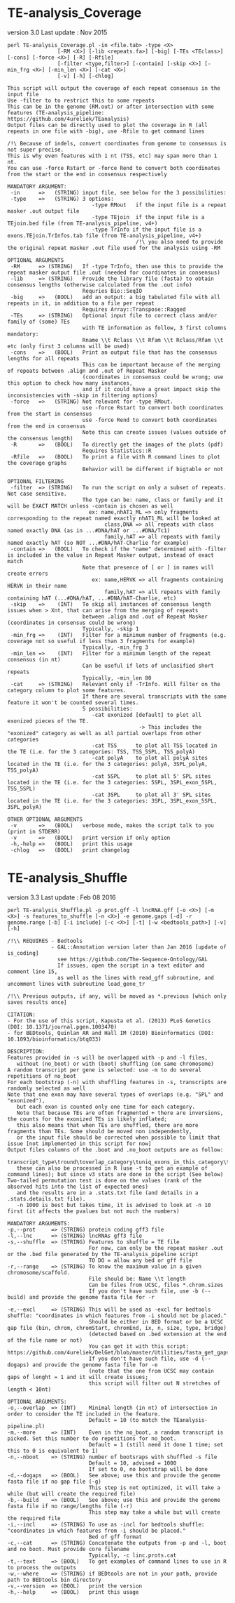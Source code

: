 TE-analysis_Coverage
=====
version 3.0
Last update  :  Nov 2015

	perl TE-analysis_Coverage.pl -in <file.tab> -type <X>
                    [-RM <X>] [-lib <repeats.fa>] [-big] [-TEs <TEclass>] [-cons] [-force <X>] [-R] [-Rfile]
	                [-filter <type,filter>] [-contain] [-skip <X>] [-min_frg <X>] [-min_len <X>] [-cat <X>] 
	                [-v] [-h] [-chlog]
	
	This script will output the coverage of each repeat consensus in the input file
	Use -filter to to restrict this to some repeats
	This can be in the genome (RM.out) or after intersection with some features (TE-analysis_pipeline: https://github.com/4ureliek/TEanalysis)
	Output files can be directly used to plot the coverage in R (all repeats in one file with -big), use -Rfile to get command lines
	
	/!\ Because of indels, convert coordinates from genome to consensus is not super precise. 
    This is why even features with 1 nt (TSS, etc) may span more than 1 nt.
    You can use -force Rstart or -force Rend to convert both coordinates from the start or the end in consensus respectively

    MANDATORY ARGUMENT:	
     -in      =>   (STRING) input file, see below for the 3 possibilities:
     -type    =>   (STRING) 3 options:
                               -type RMout   if the input file is a repeat masker .out output file
                               -type TEjoin  if the input file is a TEjoin.bed file (from TE-analysis_pipeline, v4+)
                               -type TrInfo if the input file is a exons.TEjoin.TrInfos.tab file (from TE-analysis_pipeline, v4+)
                                             /!\ you also need to provide the original repeat masker .out file used for the analysis using -RM
     
    OPTIONAL ARGUMENTS 
     -RM      => (STRING)   If -type TrInfo, then use this to provide the repeat masker output file .out (needed for coordinates in consensus)
     -lib     => (STRING)   Provide the library file (fasta) to obtain consensus lengths (otherwise calculated from the .out info)
                            Requries Bio::SeqIO
     -big     =>   (BOOL)   add an output: a big tabulated file with all repeats in it, in addition to a file per repeat
                            Requires Array::Transpose::Ragged
     -TEs     => (STRING)   Optional input file to correct class and/or family of (some) TEs
                            with TE information as follow, 3 first columns mandatory: 
                            Rname \\t Rclass \\t Rfam \\t Rclass/Rfam \\t etc (only first 3 columns will be used)
     -cons    =>   (BOOL)   Print an output file that has the consensus lengths for all repeats
                            This can be important because of the merging of repeats between .align and .out of Repeat Masker
                            (coordinates in consensus could be wrong; use this option to check how many instances,
                            and if it could have a great impact skip the inconsistencies with -skip in filtering options)
     -force   =>   (STRING) Not relevant for -type RMout.
                            use -force Rstart to convert both coordinates from the start in consensus 
                            use -force Rend to convert both coordinates from the end in consensus
                            Note this can create issues (values outside of the consensus length)
     -R       =>   (BOOL)   To directly get the images of the plots (pdf)
                            Requires Statistics::R
     -Rfile   =>   (BOOL)   To print a file with R command lines to plot the coverage graphs
                            Behavior will be different if bigtable or not

    OPTIONAL FILTERING
     -filter  => (STRING)   To run the script on only a subset of repeats. Not case sensitive.
                            The type can be: name, class or family and it will be EXACT MATCH unless -contain is chosen as well
                              ex: name,nhAT1_ML => only fragments corresponding to the repeat named exactly nhAT1_ML will be looked at
                                   class,DNA => all repeats with class named exactly DNA (as in ...#DNA/hAT or ...#DNA/Tc1)
                                   family,hAT => all repeats with family named exactly hAT (so NOT ...#DNA/hAT-Charlie for example)
     -contain =>   (BOOL)   To check if the "name" determined with -filter is included in the value in Repeat Masker output, instead of exact match
                            Note that presence of [ or ] in names will create errors
                               ex: name,HERVK => all fragments containing HERVK in their name
                                   family,hAT => all repeats with family containing hAT (...#DNA/hAT, ...#DNA/hAT-Charlie, etc)
     -skip    =>    (INT)   To skip all instances of consensus length issues when > Xnt, that can arise from the merging of repeats 
                            between .align and .out of Repeat Masker (coordinates in consensus could be wrong)
                            Typically, -skip 1
     -min_frg =>    (INT)   Filter for a minimum number of fragments (e.g. coverage not so useful if less than 3 fragments for example)
                            Typically, -min_frg 3   
     -min_len =>    (INT)   Filter for a minimum length of the repeat consensus (in nt)
                            Can be useful if lots of unclasified short repeats
                            Typically, -min_len 80         
     -cat     => (STRING)   Relevant only if -TrInfo. Will filter on the category column to plot some features.
                            If there are several transcripts with the same feature it won't be counted several times.
                            5 possibilities: 
                               -cat exonized [default] to plot all exonized pieces of the TE. 
                                              -> This includes the "exonized" category as well as all partial overlaps from other categories
                               -cat TSS      to plot all TSS located in the TE (i.e. for the 3 categories: TSS, TSS_5SPL, TSS_polyA)
                               -cat polyA    to plot all polyA sites located in the TE (i.e. for the 3 categories: polyA, 3SPL_polyA, TSS_polyA)
                               -cat 5SPL     to plot all 5' SPL sites located in the TE (i.e. for the 3 categories: 5SPL, 3SPL_exon_5SPL, TSS_5SPL)
                               -cat 3SPL     to plot all 3' SPL sites located in the TE (i.e. for the 3 categories: 3SPL, 3SPL_exon_5SPL, 3SPL_polyA)

    OTHER OPTIONAL ARGUMENTS
     -v       =>   (BOOL)   verbose mode, makes the script talk to you (print in STDERR)
     -v       =>   (BOOL)   print version if only option
     -h,-help =>   (BOOL)   print this usage
     -chlog   =>   (BOOL)   print changelog




TE-analysis_Shuffle
=====
version 3.3
Last update  :  Feb 08 2016

    perl TE-analysis_Shuffle.pl -p prot.gff -l lncRNA.gff [-o <X>] [-m <X>] -s features_to_shuffle [-n <X>] -e genome.gaps [-d] -r genome.range [-b] [-i include] [-c <X>] [-t] [-w <bedtools_path>] [-v] [-h]

    /!\\ REQUIRES - Bedtools
	              - GAL::Annotation version later than Jan 2016 [update of is_coding]
	                see https://github.com/The-Sequence-Ontology/GAL
	                If issues, open the script in a text editor and comment line 15,	                
	                as well as the lines with read_gff subroutine, and uncomment lines with subroutine load_gene_tr
	
    /!\\ Previous outputs, if any, will be moved as *.previous [which only saves results once]
  
    CITATION:
    - For the use of this script, Kapusta et al. (2013) PLoS Genetics (DOI: 10.1371/journal.pgen.1003470)
    - for BEDtools, Quinlan AR and Hall IM (2010) Bioinformatics (DOI: 10.1093/bioinformatics/btq033)

	DESCRIPTION:
    Features provided in -s will be overlapped with -p and -l files, 
       without (no_boot) or with (boot) shuffling (on same chromosome)
    A random transcript per gene is selected: use -m to do several repetitions of no_boot
    For each bootstrap (-n) with shuffling features in -s, transcripts are randomly selected as well
    Note that one exon may have several types of overlaps (e.g. "SPL" and "exonized"),
       but each exon is counted only one time for each category.
       Note that because TEs are often fragmented + there are inversions, the counts for the exonized TEs is likely inflated;
       this also means that when TEs are shuffled, there are more fragments than TEs. Some should be moved non independently, 
       or the input file should be corrected when possible to limit that issue [not implemented in this script for now]   
    Output files columns of the .boot and .no_boot outputs are as follow:
          transcript_type\tround\toverlap_category\tuniq_exons_in_this_category\ttotal_exons_loaded\texons_unhit_in_this_category\ttotal_exons_hit_all_categories
       these can also be processed in R (use -t to get an example of command lines); but since v3 stats are done in the script (See below)
    Two-tailed permutation test is done on the values (rank of the observed hits into the list of expected ones)
       and the results are in a .stats.txt file (and details in a .stats.details.txt file).
       -n 1000 is best but takes time, it is advised to look at -n 10 first (it affects the pvalues but not much the numbers)
  
	MANDATORY ARGUMENTS:	
    -p,--prot     => (STRING) protein coding gff3 file
    -l,--lnc      => (STRING) lncRNAs gff3 file
    -s,--shuffle  => (STRING) Features to shuffle = TE file
                              For now, can only be the repeat masker .out or the .bed file generated by the TE-analysis_pipeline script                            
                              TO DO = allow any bed or gff file
    -r,--range    => (STRING) To know the maximum value in a given chromosome/scaffold. 
                              File should be: Name \\t length
                              Can be files from UCSC, files *.chrom.sizes
                              If you don't have such file, use -b (--build) and provide the genome fasta file for -r
                               
    -e,--excl     => (STRING) This will be used as -excl for bedtools shuffle: "coordinates in which features from -i should not be placed."
                              Should be either in BED format or be a UCSC gap file (bin, chrom, chromStart, chromEnd, ix, n, size, type, bridge)
                              (detected based on .bed extension at the end of the file name or not)
                              You can get it with this script: https://github.com/4ureliek/DelGet/blob/master/Utilities/fasta_get_gaps.pl
                              If you don't have such file, use -d (--dogaps) and provide the genome fasta file for -e
                              (note that the one from UCSC may contain gaps of lenght = 1 and it will create issues;
                              this script will filter out N stretches of length < 10nt)
	
	OPTIONAL ARGUMENTS:
    -o,--overlap  => (INT)    Minimal length (in nt) of intersection in order to consider the TE included in the feature.
                              Default = 10 (to match the TEanalysis-pipeline.pl)
    -m,--more     => (INT)    Even in the no_boot, a random transcript is picked. Set this number to do repetitions for no_boot.
                              Default = 1 (still need it done 1 time; set this to 0 is equivalent to 1)
    -n,--nboot    => (STRING) number of bootsraps with shuffled -s file
                              Default = 10, advised = 1000
                              If set to 0, no bootstrap will be done
    -d,--dogaps   => (BOOL)   See above; use this and provide the genome fasta file if no gap file (-g)
                              This step is not optimized, it will take a while (but will create the required file)
    -b,--build    => (BOOL)   See above; use this and provide the genome fasta file if no range/lengths file (-r)
                              This step may take a while but will create the required file	
    -i,--incl     => (STRING) To use as -incl for bedtools shuffle: "coordinates in which features from -i should be placed."
                              Bed of gff format
    -c,--cat      => (STRING) Concatenate the outputs from -p and -l, boot and no boot. Must provide core filename
                              Typically, -c linc.prots.cat
    -t,--text     => (BOOL)   To get examples of command lines to use in R to process the outputs
    -w,--where    => (STRING) if BEDtools are not in your path, provide path to BEDtools bin directory
    -v,--version  => (BOOL)   print the version
    -h,--help     => (BOOL)   print this usage